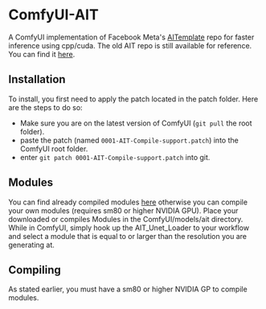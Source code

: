 # ComfyUI-AIT
A ComfyUI implementation of Facebook Meta's [AITemplate](https://github.com/facebookincubator/AITemplate) repo for faster inference using cpp/cuda. The old AIT repo is still available for reference. You can find it [here](https://github.com/FizzleDorf/AIT).

## Installation
To install, you first need to apply the patch located in the patch folder. Here are the steps to do so: 
  - Make sure you are on the latest version of ComfyUI (`git pull` the root folder).
  - paste the patch (named `0001-AIT-Compile-support.patch`) into the ComfyUI root folder.
  - enter `git patch 0001-AIT-Compile-support.patch` into git.

## Modules
You can find already compiled modules [here](https://huggingface.co/Fizzledorf/AITemplateXL) otherwise you can compile your own modules (requires sm80 or higher NVIDIA GPU).
Place your downloaded or compiles Modules in the ComfyUI/models/ait directory.
While in ComfyUI, simply hook up the AIT_Unet_Loader to your workflow and select a module that is equal to or larger than the resolution you are generating at.

## Compiling
As stated earlier, you must have a sm80 or higher NVIDIA GP to compile modules. 

